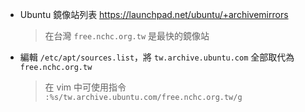 - Ubuntu 鏡像站列表
	https://launchpad.net/ubuntu/+archivemirrors
	> 在台灣 `free.nchc.org.tw` 是最快的鏡像站
- 編輯 `/etc/apt/sources.list`，將 `tw.archive.ubuntu.com` 全部取代為 `free.nchc.org.tw`
	> 在 vim 中可使用指令 `:%s/tw.archive.ubuntu.com/free.nchc.org.tw/g`